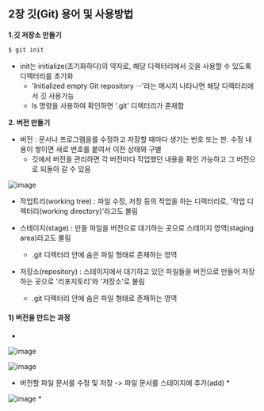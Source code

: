 
##  2장 깃(Git) 용어 및 사용방법
**1.깃 저장소 만들기**

```bash
$ git init
```

* init는 initialize(초기화하다)의 약자로, 해당 디렉터리에서 깃을 사용할 수 있도록 디렉터리를 초기화
  * 'Initialized empty Git repository ···'라는 메시지 나타나면 해당 디렉터리에서 깃 사용가능
  * ls 명령을 사용하여 확인하면 '.git' 디렉터리가 존재함

**2. 버전 만들기**
* 버전 : 문서나 프로그램을를 수정하고 저장할 때마다 생기는 번호 또는 판. 수정 내용이 쌓이면 새로 번호를 붙여서 이전 상태와 구별
  * 깃에서 버전을 관리하면 각 버전마다 작업했던 내용을 확인 가능하고 그 버전으로 되돌아 갈 수 있음 

![image](https://github.com/YouAndMeToo3323/TIL/assets/126636390/d23a8b2b-13fd-40ea-88a4-6a2db32945a8)

* 작업트리(working tree) : 파일 수정, 저장 등의 작업을 하는 디렉터리로, '작업 디렉터리(working directory)'라고도 불림

* 스테이지(stage) : 만들 파일을 버전으로 대기하는 곳으로 스테이지 영역(staging area)라고도 불림
  * .git 디렉터리 안에 숨은 파일 형태로 존재하는 영역

* 저장소(repository) : 스테이지에서 대기하고 있던 파일들을 버전으로 만들어 저장하는 곳으로 '리포지토리'와 '저장소'로 불림
  * .git 디렉터리 안에 숨은 파일 형태로 존재하는 영역

#### 1) 버전을 만드는 과정
* 
![image](https://github.com/YouAndMeToo3323/TIL/assets/126636390/99cd4f88-2b55-466d-b44f-b6a5f0549ff7)





![image](https://github.com/YouAndMeToo3323/TIL/assets/126636390/412a2bc4-c1e2-43ed-8343-f8a93bf83a89)
* 버전할 파일 문서를 수정 및 저장 -> 파일 문서를 스테이지에 추가(add)
  * 

![image](https://github.com/YouAndMeToo3323/TIL/assets/126636390/d02ca953-ee28-42ae-9c42-63aa8715b0ca)
* 
 








